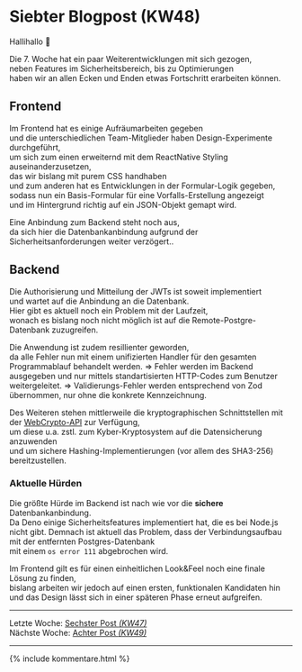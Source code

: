 # Siebter Blogpost (KW48)

Hallihallo 👋  

Die 7. Woche hat ein paar Weiterentwicklungen mit sich gezogen,  
neben Features im Sicherheitsbereich, bis zu Optimierungen  
haben wir an allen Ecken und Enden etwas Fortschritt erarbeiten können.  

## Frontend

Im Frontend hat es einige Aufräumarbeiten gegeben  
und die unterschiedlichen Team-Mitglieder haben Design-Experimente durchgeführt,  
um sich zum einen erweiternd mit dem ReactNative Styling auseinanderzusetzen,  
das wir bislang mit purem CSS handhaben  
und zum anderen hat es Entwicklungen in der Formular-Logik gegeben,  
sodass nun ein Basis-Formular für eine Vorfalls-Erstellung angezeigt  
und im Hintergrund richtig auf ein JSON-Objekt gemapt wird.   

Eine Anbindung zum Backend steht noch aus,  
da sich hier die Datenbankanbindung aufgrund der Sicherheitsanforderungen weiter verzögert..

## Backend

Die Authorisierung und Mitteilung der JWTs ist soweit implementiert  
und wartet auf die Anbindung an die Datenbank.  
Hier gibt es aktuell noch ein Problem mit der Laufzeit,  
wonach es bislang noch nicht möglich ist auf die Remote-Postgre-Datenbank zuzugreifen.  

Die Anwendung ist zudem resillienter geworden,  
da alle Fehler nun mit einem unifizierten Handler für den gesamten Programmablauf behandelt werden.
  => Fehler werden im Backend ausgegeben und nur mittels standartisierten HTTP-Codes zum Benutzer weitergeleitet.
  => Validierungs-Fehler werden entsprechend von Zod übernommen, nur ohne die konkrete Kennzeichnung.  

Des Weiteren stehen mittlerweile die kryptographischen Schnittstellen mit der [WebCrypto-API](https://developer.mozilla.org/en-US/docs/Web/API/Web_Crypto_API) zur Verfügung,  
um diese u.a. zstl. zum Kyber-Kryptosystem auf die Datensicherung anzuwenden  
und um sichere Hashing-Implementierungen (vor allem des SHA3-256) bereitzustellen.  


### Aktuelle Hürden

Die größte Hürde im Backend ist nach wie vor die **sichere** Datenbankanbindung.  
Da Deno einige Sicherheitsfeatures implementiert hat, die es bei Node.js nicht gibt.
Demnach ist aktuell das Problem, dass der Verbindungsaufbau mit der entfernten Postgres-Datenbank  
mit einem `os error 111` abgebrochen wird.  

Im Frontend gilt es für einen einheitlichen Look&Feel noch eine finale Lösung zu finden,  
bislang arbeiten wir jedoch auf einen ersten, funktionalen Kandidaten hin  
und das Design lässt sich in einer späteren Phase erneut aufgreifen. 

---  
Letzte Woche: [Sechster Post _(KW47)_](06_Implementation.md)  
Nächste Woche: [Achter Post _(KW49)_]()

---

{% include kommentare.html %}
